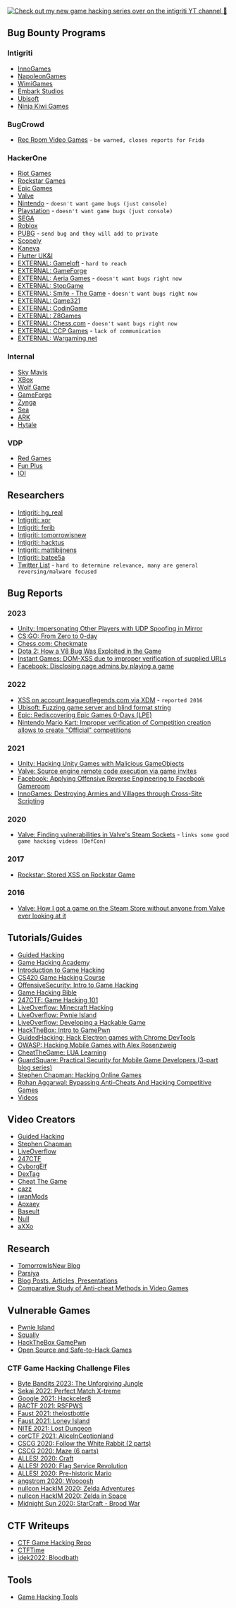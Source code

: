 [![Check out my new game hacking series over on the intigriti YT channel 💜](https://img.youtube.com/vi/ku6AtIY-Lu0/0.jpg)](https://www.youtube.com/watch?v=ku6AtIY-Lu0&list=PLmqenIp2RQcg0x2mDAyL2MC23DAGcCR9b "Game Hacking: Cheat Engine")

## Bug Bounty Programs
### Intigriti
- [InnoGames](https://app.intigriti.com/programs/innogames/innogames)
- [NapoleonGames](https://app.intigriti.com/programs/hucklu/napoleongames)
- [WimiGames](https://app.intigriti.com/programs/wimigames/wimigames)
- [Embark Studios](https://app.intigriti.com/programs/embarkstudios/embarkstudios)
- [Ubisoft](https://app.intigriti.com/programs/ubisoft/ubisoftvdp)
- [Ninja Kiwi Games](https://app.intigriti.com/programs/ninjakiwigames/ninjakiwigames)
### BugCrowd
- [Rec Room Video Games](https://bugcrowd.com/recroom-og) - `be warned, closes reports for Frida`
### HackerOne
- [Riot Games](https://hackerone.com/riot)
- [Rockstar Games](https://hackerone.com/rockstargames)
- [Epic Games](https://hackerone.com/epicgames)
- [Valve](https://hackerone.com/valve)
- [Nintendo](https://hackerone.com/nintendo) - `doesn't want game bugs (just console)`
- [Playstation](https://hackerone.com/playstation) - `doesn't want game bugs (just console)`
- [SEGA](https://hackerone.com/sega)
- [Roblox](https://hackerone.com/roblox)
- [PUBG](https://hackerone.com/pubg) - `send bug and they will add to private`
- [Scopely](https://hackerone.com/scopely)
- [Kaneva](https://hackerone.com/kaneva)
- [Flutter UK&I](https://hackerone.com/flutteruki)
- [EXTERNAL: Gameloft](https://hackerone.com/gameloft) - `hard to reach`
- [EXTERNAL: GameForge](https://hackerone.com/gameforge)
- [EXTERNAL: Aeria Games](https://hackerone.com/aeria-games-entertainment) - `doesn't want bugs right now`
- [EXTERNAL: StopGame](https://hackerone.com/stopgame_ru)
- [EXTERNAL: Smite - The Game](https://hackerone.com/smite_the_game) - `doesn't want bugs right now`
- [EXTERNAL: Game321](https://hackerone.com/game321)
- [EXTERNAL: CodinGame](https://hackerone.com/codingame)
- [EXTERNAL: Z8Games](https://hackerone.com/z8games)
- [EXTERNAL: Chess.com](https://hackerone.com/chess_com) - `doesn't want bugs right now`
- [EXTERNAL: CCP Games](https://hackerone.com/ccp) - `lack of communication`
- [EXTERNAL: Wargaming.net](https://hackerone.com/wargaming_net)
### Internal
- [Sky Mavis](https://skymavis.notion.site/Sky-Mavis-Bug-Bounty-Program-ef33b18c4ee14eaab4698a8efd2c9992)
- [XBox](https://www.microsoft.com/en-us/msrc/bounty-xbox)
- [Wolf Game](https://github.com/WolfGameDev/bug-bounty)
- [GameForge](https://security.gameforge.com/en)
- [Zynga](https://www.zynga.com/security/rdp)
- [Sea](https://www.sea.com/security)
- [ARK](https://survivetheark.com/index.php?/forums/topic/294125-exploit-bug-bounty-updated-31st-of-may-2022-total-paid-out-65780)
- [Hytale](https://hytale.com/security)
### VDP
- [Red Games](https://www.redgames.co/security)
- [Fun Plus](https://funplus.com/report-security-vulnerabilities)
- [IOI](https://www.ioi.dk/security)

## Researchers
- [Intigriti: hg_real](https://app.intigriti.com/profile/hg_real)
- [Intigriti: xor](https://app.intigriti.com/researcher/profile/xor)
- [Intigriti: ferib](https://app.intigriti.com/profile/ferib)
- [Intigriti: tomorrowisnew](https://app.intigriti.com/profile/tomorrowisnew)
- [Intigriti: hacktus](https://app.intigriti.com/profile/hacktus)
- [Intigriti: mattibijnens](https://app.intigriti.com/profile/mattibijnens)
- [Intigriti: batee5a](https://app.intigriti.com/profile/batee5a)
- [Twitter List](https://twitter.com/i/lists/1612447308234252293) - `hard to determine relevance, many are general reversing/malware focused`

## Bug Reports
### 2023
- [Unity: Impersonating Other Players with UDP Spoofing in Mirror](https://blog.includesecurity.com/2023/04/impersonating-local-unity-players-with-udp-spoofing-in-mirror)
- [CS:GO: From Zero to 0-day](https://neodyme.io/blog/csgo_from_zero_to_0day)
- [Chess.com: Checkmate](https://research.checkpoint.com/2023/checkmate)
- [Dota 2: How a V8 Bug Was Exploited in the Game](https://decoded.avast.io/janvojtesek/dota-2-under-attack-how-a-v8-bug-was-exploited-in-the-game)
- [Instant Games: DOM-XSS due to improper verification of supplied URLs](https://ysamm.com/?p=779)
- [Facebook: Disclosing page admins by playing a game](https://medium.com/@sudipshah_66336/disclosing-facebook-page-admins-by-playing-a-game-2b0f4ed082e4)
### 2022
- [XSS on account.leagueoflegends.com via XDM](https://medium.com/bored-engineer/xss-on-account-leagueoflegends-com-via-easyxdm-2016-75bcf9d582b5) - `reported 2016`
- [Ubisoft: Fuzzing game server and blind format string](https://blog.bricked.tech/posts/tmnf/part1)
- [Epic: Rediscovering Epic Games 0-Days (LPE)](https://www.signal-labs.com/blog/rediscovering-epic-games-0-days)
- [Nintendo Mario Kart: Improper verification of Competition creation allows to create "Official" competitions](https://hackerone.com/reports/1653676)
### 2021
- [Unity: Hacking Unity Games with Malicious GameObjects](https://blog.includesecurity.com/2021/06/hacking-unity-games-malicious-unity-game-objects)
- [Valve: Source engine remote code execution via game invites](https://secret.club/2021/04/20/source-engine-rce-invite.html)
- [Facebook: Applying Offensive Reverse Engineering to Facebook Gameroom](https://spaceraccoon.dev/applying-offensive-reverse-engineering-to-facebook-gameroom)
- [InnoGames: Destroying Armies and Villages through Cross-Site Scripting](https://0xfabiof.github.io/stored-xss-tw)
### 2020
- [Valve: Finding vulnerabilities in Valve's Steam Sockets](https://research.checkpoint.com/2020/game-on-finding-vulnerabilities-in-valves-steam-sockets) - `links some good game hacking videos (DefCon)`
### 2017
- [Rockstar: Stored XSS on Rockstar Game](https://arbazhussain.medium.com/stored-xss-on-rockstar-game-c008ec18d071)
### 2016
- [Valve: How I got a game on the Steam Store without anyone from Valve ever looking at it](https://medium.com/swlh/watch-paint-dry-how-i-got-a-game-on-the-steam-store-without-anyone-from-valve-ever-looking-at-it-2e476858c753)

## Tutorials/Guides
- [Guided Hacking](https://guidedhacking.com)
- [Game Hacking Academy](https://gamehacking.academy)
- [Introduction to Game Hacking](https://medium.com/ax1al/introduction-to-game-hacking-fb70e29de60f)
- [CS420 Game Hacking Course](https://www.youtube.com/playlist?list=PLt9cUwGw6CYG1b4L76vZ49tvI2mfmRSCl)
- [OffensiveSecurity: Intro to Game Hacking](https://www.offensive-security.com/offsec/game-hacking-intro)
- [Game Hacking Bible](https://guidedhacking.com/threads/ghb0-game-hacking-bible-introduction.14450)
- [247CTF: Game Hacking 101](https://www.youtube.com/watch?v=w7gBkVXuDSQ&list=PLpnX4b2uRf5-_aLRjuIpav2Zh45C4f2QH)
- [LiveOverflow: Minecraft Hacking](https://www.youtube.com/watch?v=Ekcseve-mOg&list=PLhixgUqwRTjwvBI-hmbZ2rpkAl4lutnJG)
- [LiveOverflow: Pwnie Island](https://www.youtube.com/watch?v=RDZnlcnmPUA&list=PLhixgUqwRTjzzBeFSHXrw9DnQtssdAwgG)
- [LiveOverflow: Developing a Hackable Game](https://www.youtube.com/watch?v=LTlBElDPDDM&list=PLhixgUqwRTjwrqAY_YDWllMw4e5E89E3x)
- [HackTheBox: Intro to GamePwn](https://www.hackthebox.com/blog/intro-to-gamepwn-aka-game-hacking)
- [GuidedHacking: Hack Electron games with Chrome DevTools](https://www.youtube.com/watch?v=6u0V1svtj3A)
- [OWASP: Hacking Mobile Games with Alex Rosenzweig](https://www.youtube.com/watch?v=Fr86OIFiLAk)
- [CheatTheGame: LUA Learning](https://www.youtube.com/watch?v=zFtAlN1joIA&list=PLszEh0IDMrCl5yyOeyflivxabxx7w9MFt)
- [GuardSquare: Practical Security for Mobile Game Developers (3-part blog series)](https://www.guardsquare.com/blog/new-blog-series-practical-security-mobile-game-developers)
- [Stephen Chapman: Hacking Online Games](https://github.com/dsasmblr/hacking-online-games)
- [Rohan Aggarwal: Bypassing Anti-Cheats And Hacking Competitive Games](https://youtu.be/vwnjqmAruEw)
- [Videos](https://github.com/dsasmblr/game-hacking#videos)

## Video Creators
- [Guided Hacking](https://www.youtube.com/@GuidedHacking)
- [Stephen Chapman](https://www.youtube.com/user/seowhistleblower)
- [LiveOverflow](https://www.youtube.com/channel/UClcE-kVhqyiHCcjYwcpfj9w)
- [247CTF](https://www.youtube.com/@247CTF)
- [CyborgElf](https://www.youtube.com/@CyborgElf)
- [DexTag](https://www.youtube.com/@DexTag)
- [Cheat The Game](https://youtube.com/@ChrisFayte)
- [cazz](https://www.youtube.com/@cazz)
- [iwanMods](https://www.youtube.com/@iwanMods)
- [Apxaey](https://www.youtube.com/@apxaey1459)
- [Baseult](https://www.youtube.com/@baseultprivate9137)
- [Null](https://www.youtube.com/channel/UCZF93Qrt6yMAabRnlND4YsQ)
- [aXXo](https://www.youtube.com/@axxo1337)

## Research
- [TomorrowIsNew Blog](https://tomorrowisnew.com)
- [Parsiya](https://parsiya.net)
- [Blog Posts, Articles, Presentations](https://github.com/dsasmblr/game-hacking#blog-posts-articles-and-presentations)
- [Comparative Study of Anti-cheat Methods in Video Games](https://helda.helsinki.fi/bitstream/handle/10138/313587/Anti_cheat_for_video_games_final_07_03_2020.pdf)

## Vulnerable Games
- [Pwnie Island](https://www.pwnadventure.com)
- [Squally](https://squallygame.com)
- [HackTheBox GamePwn](https://app.hackthebox.com/challenges)
- [Open Source and Safe-to-Hack Games](https://github.com/dsasmblr/game-hacking#open-source-and-safe-to-hack-games)
### CTF Game Hacking Challenge Files
- [Byte Bandits 2023: The Unforgiving Jungle](https://github.com/ByteBandits/bbctf-2023/tree/main/misc/the-unforgiving-jungle)
- [Sekai 2022: Perfect Match X-treme](https://github.com/project-sekai-ctf/sekaictf-2022/tree/main/reverse/perfect-match-xtreme)
- [Google 2021: Hackceler8](https://github.com/google/google-ctf/tree/master/2020/hackceler8)
- [RACTF 2021: RSFPWS](https://github.com/ractf/challenges/tree/master/2021/RSFPWS)
- [Faust 2021: thelostbottle](https://github.com/fausecteam/faustctf-2021-thelostbottle)
- [Faust 2021: Loney Island](https://github.com/fausecteam/faustctf-2021-lonely-island)
- [NITE 2021: Lost Dungeon](https://github.com/project-kaat/ctf-writeups/tree/main/niteCTF2021/Lost%20Dungeon)
- [corCTF 2021: AliceInCeptionland](https://github.com/Crusaders-of-Rust/corCTF-2021-public-challenge-archive/tree/main/rev/AliceInCeptionland)
- [CSCG 2020: Follow the White Rabbit (2 parts)](https://cscg20-quals-archive.ente.ninja/tasks/follow-the-white-rabbit---cave.html)
- [CSCG 2020: Maze (6 parts)](https://cscg20-quals-archive.ente.ninja/tasks/maze---emoji.html)
- [ALLES! 2020: Craft](https://github.com/allesctf/2020/tree/master/challenges/allescraft)
- [ALLES! 2020: Flag Service Revolution](https://github.com/allesctf/2020/tree/master/challenges/flag_service_revolution)
- [ALLES! 2020: Pre-historic Mario](https://github.com/allesctf/2020/tree/master/challenges/prehistoric-mario)
- [angstrom 2020: Woooosh](https://files.actf.co/188f275d11eb621ad7308044f1af1bcbddc353335773e9201b4af88d9306b745/index.js)
- [nullcon HackIM 2020: Zelda Adventures](https://github.com/nullcon/hackim-2020/tree/master/zelda/ZeldaAdventures)
- [nullcon HackIM 2020: Zelda in Space](https://github.com/nullcon/hackim-2020/tree/master/zelda/ZeldaInSpace)
- [Midnight Sun 2020: StarCraft - Brood War](https://zeta-two.com/assets/other/starcraft-challenge.tgz)

## CTF Writeups
- [CTF Game Hacking Repo](https://github.com/mrT4ntr4/CTF-Game-Challenges)
- [CTFTime](https://ctftime.org/writeups?tags=game&hidden-tags=game)
- [idek2022: Bloodbath](https://github.com/flocto/writeups/tree/main/2023/idekCTF22/bloodbath)

## Tools
- [Game Hacking Tools](https://github.com/dsasmblr/game-hacking#game-hacking-tools-disassemblers-debuggers-hex-editors-unpackers-and-more)
